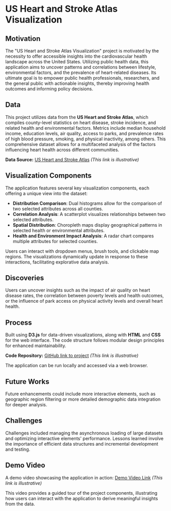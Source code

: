 # US Heart and Stroke Atlas Visualization

## Motivation

The "US Heart and Stroke Atlas Visualization" project is motivated by the necessity to offer accessible insights into the cardiovascular health landscape across the United States. Utilizing public health data, this application aims to uncover patterns and correlations between lifestyle, environmental factors, and the prevalence of heart-related diseases. Its ultimate goal is to empower public health professionals, researchers, and the general public with actionable insights, thereby improving health outcomes and informing policy decisions.

## Data

This project utilizes data from the **US Heart and Stroke Atlas**, which compiles county-level statistics on heart disease, stroke incidence, and related health and environmental factors. Metrics include median household income, education levels, air quality, access to parks, and prevalence rates of high blood pressure, smoking, and physical inactivity, among others. This comprehensive dataset allows for a multifaceted analysis of the factors influencing heart health across different communities.

**Data Source:** [US Heart and Stroke Atlas](https://www.cdc.gov/dhdsp/maps/atlas/index.htm) *(This link is illustrative)*

## Visualization Components

The application features several key visualization components, each offering a unique view into the dataset:

- **Distribution Comparison**: Dual histograms allow for the comparison of two selected attributes across all counties.
- **Correlation Analysis**: A scatterplot visualizes relationships between two selected attributes.
- **Spatial Distribution**: Choropleth maps display geographical patterns in selected health or environmental attributes.
- **Health and Environment Impact Analysis**: A radar chart compares multiple attributes for selected counties.

Users can interact with dropdown menus, brush tools, and clickable map regions. The visualizations dynamically update in response to these interactions, facilitating explorative data analysis.

## Discoveries

Users can uncover insights such as the impact of air quality on heart disease rates, the correlation between poverty levels and health outcomes, or the influence of park access on physical activity levels and overall heart health.

## Process

Built using **D3.js** for data-driven visualizations, along with **HTML** and **CSS** for the web interface. The code structure follows modular design principles for enhanced maintainability.

**Code Repository:** [GitHub link to project](#) *(This link is illustrative)*

The application can be run locally and accessed via a web browser.

## Future Works

Future enhancements could include more interactive elements, such as geographic region filtering or more detailed demographic data integration for deeper analysis.

## Challenges

Challenges included managing the asynchronous loading of large datasets and optimizing interactive elements' performance. Lessons learned involve the importance of efficient data structures and incremental development and testing.

## Demo Video

A demo video showcasing the application in action: [Demo Video Link](#) *(This link is illustrative)*

This video provides a guided tour of the project components, illustrating how users can interact with the application to derive meaningful insights from the data.

